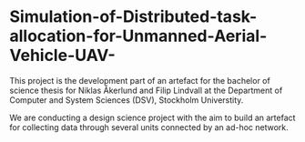 # Simulation-of-Distributed-task-allocation-for-Unmanned-Aerial-Vehicle-UAV-

This project is the development part of an artefact for the bachelor of science thesis for Niklas Åkerlund and Filip Lindvall at the Department of Computer and System Sciences (DSV), Stockholm Universtity.

We are conducting a design science project with the aim to build an artefact for collecting data through several units connected by an ad-hoc network.
